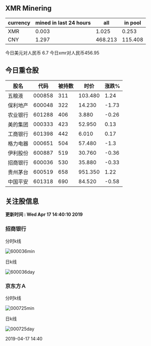 ## XMR Minering

|currency|mined in last 24 hours|all|in pool|
|---|---|---|---|
|XMR|0.003|1.025|0.253|
|CNY|1.297|468.213|115.408|

今日美元对人民币 6.7	今日xmr对人民币456.95


## 今日重仓股 

|股名|代码|被持数|时价|涨跌%|
|---|---|---|---|---|
|五粮液|000858|311|103.480|1.24|
|保利地产|600048|322|14.230|-1.73|
|农业银行|601288|406|3.880|-0.26|
|美的集团|000333|423|52.950|0.13|
|工商银行|601398|442|6.010|0.17|
|格力电器|000651|504|57.480|-1.3|
|伊利股份|600887|519|30.760|-0.36|
|招商银行|600036|530|35.880|-0.33|
|贵州茅台|600519|658|951.350|1.22|
|中国平安|601318|690|84.520|-0.58|

## 关注股信息
**更新时间 : Wed Apr 17 14:40:10 2019**
### 招商银行 
分时k线

![600036min](http://image.sinajs.cn/newchart/min/n/sh600036.gif)

日k线

![600036day](http://image.sinajs.cn/newchart/daily/n/sh600036.gif)

### 京东方Ａ 
分时k线

![000725min](http://image.sinajs.cn/newchart/min/n/sz000725.gif)

日k线

![000725day](http://image.sinajs.cn/newchart/daily/n/sz000725.gif)

2019-04-17 14:40
